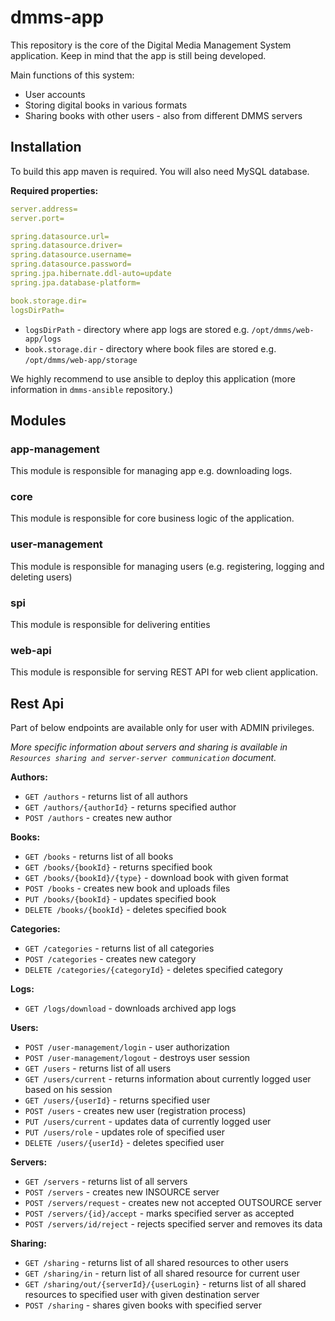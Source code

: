 # dmms-app
This repository is the core of the Digital Media Management System application. Keep in mind that the app is still being developed.

Main functions of this system:
* User accounts
* Storing digital books in various formats
* Sharing books with other users - also from different DMMS servers

## Installation
To build this app maven is required. You will also need MySQL database.

**Required properties:**
```yaml
server.address=
server.port=

spring.datasource.url=
spring.datasource.driver=
spring.datasource.username=
spring.datasource.password=
spring.jpa.hibernate.ddl-auto=update
spring.jpa.database-platform=

book.storage.dir=
logsDirPath=
```
* `logsDirPath` - directory where app logs are stored e.g. `/opt/dmms/web-app/logs`
* `book.storage.dir` - directory where book files are stored e.g. `/opt/dmms/web-app/storage`

We highly recommend to use ansible to deploy this application (more information in `dmms-ansible` repository.)

## Modules

### app-management
This module is responsible for managing app e.g. downloading logs.

### core
This module is responsible for core business logic of the application.

### user-management
This module is responsible for managing users (e.g. registering, logging and deleting users) 

### spi
This module is responsible for delivering entities

### web-api
This module is responsible for serving REST API for web client application.

## Rest Api
Part of below endpoints are available only for user with ADMIN privileges.

_More specific information about servers and sharing is available in `Resources sharing and server-server communication` document._

**Authors:**
* `GET /authors` - returns list of all authors
* `GET /authors/{authorId}` - returns specified author
* `POST /authors` - creates new author

**Books:**
* `GET /books` - returns list of all books
* `GET /books/{bookId}` - returns specified book
* `GET /books/{bookId}/{type}` - download book with given format
* `POST /books` - creates new book and uploads files
* `PUT /books/{bookId}` - updates specified book
* `DELETE /books/{bookId}` - deletes specified book

**Categories:**
* `GET /categories` - returns list of all categories
* `POST /categories` - creates new category
* `DELETE /categories/{categoryId}` - deletes specified category

**Logs:**
* `GET /logs/download` - downloads archived app logs

**Users:**
* `POST /user-management/login` - user authorization
* `POST /user-management/logout` - destroys user session
* `GET /users` - returns list of all users
* `GET /users/current` - returns information about currently logged user based on his session
* `GET /users/{userId}` - returns specified user
* `POST /users` - creates new user (registration process)
* `PUT /users/current` - updates data of currently logged user
* `PUT /users/role` - updates role of specified user
* `DELETE /users/{userId}` - deletes specified user

**Servers:**
* `GET /servers` - returns list of all servers
* `POST /servers` - creates new INSOURCE server
* `POST /servers/request` - creates new not accepted OUTSOURCE server
* `POST /servers/{id}/accept` - marks specified server as accepted
* `POST /servers/id/reject` - rejects specified server and removes its data 

**Sharing:**
* `GET /sharing` - returns list of all shared resources to other users
* `GET /sharing/in` - return list of all shared resource for current user
* `GET /sharing/out/{serverId}/{userLogin}` - returns list of all shared resources to specified user with given destination server
* `POST /sharing` - shares given books with specified server

